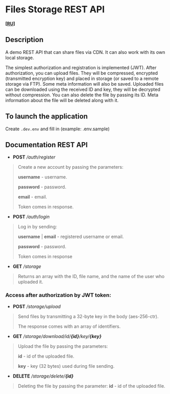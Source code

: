 # Files Storage REST API
**[[RU](https://github.com/Elaboro/Files-Storage-REST-API/blob/master/readme/README-RU.md)]**


## Description
A demo REST API that can share files via CDN. It can also work with its own local storage.

The simplest authorization and registration is implemented (JWT). After authorization, you can upload files. They will be compressed, encrypted (transmitted encryption key) and placed in storage (or saved to a remote storage via FTP). Some meta information will also be saved. Uploaded files can be downloaded using the received ID and key, they will be decrypted without compression.
You can also delete the file by passing its ID. Meta information about the file will be deleted along with it.

## To launch the application

Create `.dev.env` and fill in (example: .env.sample)


## Documentation REST API

- **POST** */auth/register*

>Create a new account by passing the parameters:
>
>**username** - username.
>
>**password** - password.
>
>**email** - email.
>
>Token comes in response.

- **POST** */auth/login*

>Log in by sending:
>
>**username** | **email** - registered username or email.
>
>**password** - password.
>
>Token comes in response

- **GET** */storage*

>Returns an array with the ID, file name, and the name of the user who uploaded it.

### Access after authorization by JWT token:

- **POST** */storage/upload*


>Send files by transmitting a 32-byte key in the body (aes-256-ctr).
>
>The response comes with an array of identifiers.

- **GET** */storage/download/id/**{id}**/key/**{key}***


>Upload the file by passing the parameters:
>
>**id** - id of the uploaded file.
>
>**key** - key (32 bytes) used during file sending.

- **DELETE** */storage/delete/**{id}***


>Deleting the file by passing the parameter:
>**id** - id of the uploaded file.
